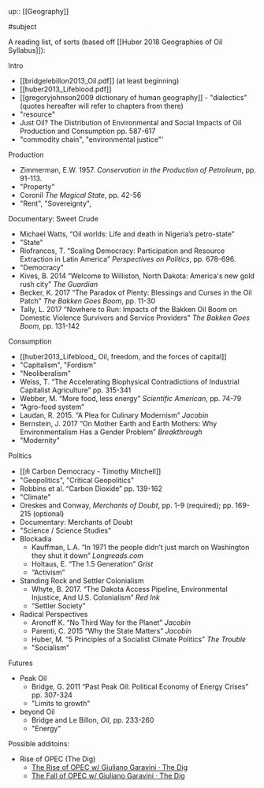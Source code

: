 up:: [[Geography]]

#subject 

A reading list, of sorts (based off [[Huber 2018 Geographies of Oil Syllabus]]):

Intro
- [[bridgelebillon2013_Oil.pdf]] (at least beginning)
- [[huber2013_Lifeblood.pdf]]
- [[gregoryjohnson2009 dictionary of human geography]] - "dialectics" (quotes hereafter will refer to chapters from there)
- "resource"
- Just Oil? The Distribution of Environmental and Social Impacts of Oil Production and Consumption pp. 587-617
-  "commodity chain", "environmental justice"'

Production

- Zimmerman, E.W. 1957. _Conservation in the Production of Petroleum_, pp. 91-113.
- "Property"
- Coronil _The Magical State_, pp. 42-56
- "Rent", "Sovereignty",

Documentary: Sweet Crude

- Michael Watts, “Oil worlds: Life and death in Nigeria’s petro-state”
- "State"
- Riofrancos, T. “Scaling Democracy: Participation and Resource Extraction in Latin America” _Perspectives on Politics_, pp. 678-696.
- "Democracy"
- Kives, B. 2014 “Welcome to Williston, North Dakota: America's new gold rush city” _The Guardian_ 
- Becker, K. 2017 “The Paradox of Plenty: Blessings and Curses in the Oil Patch” _The Bakken Goes Boom_, pp. 11-30
- Tally, L. 2017 “Nowhere to Run: Impacts of the Bakken Oil Boom on Domestic Violence Survivors and Service Providers” _The Bakken Goes Boom_, pp. 131-142

Consumption

- [[huber2013_Lifeblood_ Oil, freedom, and the forces of capital]]
- "Capitalism", "Fordism"
- "Neoliberalism"
- Weiss, T. “The Accelerating Biophysical Contradictions of Industrial Capitalist Agriculture” pp. 315-341
- Webber, M. “More food, less energy” _Scientific American_, pp. 74-79
- “Agro-food system” 
- Laudan, R. 2015. “A Plea for Culinary Modernism” _Jacobin_ 
- Bernstein, J. 2017 “On Mother Earth and Earth Mothers: Why Environmentalism Has a Gender Problem” _Breakthrough_
- "Modernity"

Politics

- [[𖠫 Carbon Democracy - Timothy Mitchell]]
- "Geopolitics", "Critical Geopolitics"
- Robbins et al. “Carbon Dioxide” pp. 139-162
- "Climate"
- Oreskes and Conway, _Merchants of Doubt_, pp. 1-9 (required); pp. 169-215 (optional)
- Documentary: Merchants of Doubt
- "Science / Science Studies"
- Blockadia
	- Kauffman, L.A. “In 1971 the people didn’t just march on Washington they shut it down” _Longreads.com_ 
	- Holtaus, E. “The 1.5 Generation” _Grist_ 
	- “Activism”
- Standing Rock and Settler Colonialism
	- Whyte, B. 2017. “The Dakota Access Pipeline, Environmental Injustice, And U.S. Colonialism” _Red Ink_ 
	-  “Settler Society” 
- Radical Perspectives
	- Aronoff K. “No Third Way for the Planet” _Jacobin_ 
	- Parenti, C. 2015 “Why the State Matters” _Jacobin_  
	-  Huber, M. “5 Principles of a Socialist Climate Politics” _The Trouble_ 
	- "Socialism"

Futures

- Peak Oil
	- Bridge, G. 2011 “Past Peak Oil: Political Economy of Energy Crises” pp. 307-324
	- "Limits to growth"
- beyond Oil
	- Bridge and Le Billon, _Oil_, pp. 233-260
	- "Energy"


Possible additoins:
- Rise of OPEC (The Dig)
	- [The Rise of OPEC w/ Giuliano Garavini · The Dig](https://thedigradio.com/podcast/the-rise-of-opec-w-giuliano-garavini/)
	- [The Fall of OPEC w/ Giuliano Garavini · The Dig](https://thedigradio.com/podcast/the-fall-of-opec-w-giuliano-garavini/)